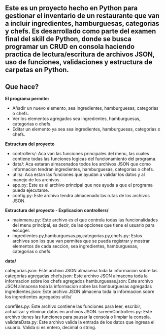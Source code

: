 ## Este es un proyecto hecho en Python para gestionar el inventario de un restaurante que van a incluir ingredientes, hamburguesas, categorias y chefs. Es desarrollado como parte del examen final del skill de Python, donde se busca programar un CRUD en consola haciendo practica de lectura/escritura de archivos JSON, uso de funciones, validaciones y estructura de carpetas en Python.

## Que hace?
**El programa permite:**

- Añadir un nuevo elemento, sea ingredientes, hamburguesas, categorias o chefs.
- Ver los elementos agregados sea ingredientes, hamburguesas, categorias o chefs.
- Editar un elemento ya sea sea ingredientes, hamburguesas, categorias o chefs.

**Estructura del proyecto**
- controllers/: Aca van las funciones principales del menu, las cuales contiene todas las funciones logicas del funcionamiento del programa.
- data/: Aca estaran almacenados todos los archivos JSON que como informacion tendran ingredientes, hamburguesas, categorias o chefs.
- utils/: Aca estan las funciones que ayudan a validar los datos y al manejo de los archivos.
- app.py: Este es el archivo principal que nos ayuda a que el programa pueda ejecutarse.
- config.py: Este archivo tendra almacenado las rutas de los archivos JSON.

**Estructura del proyecto - Explicacion**
**controllers/**

- mainmenu.py: Este archivo es el que controla todas las funcionalidades del menu principal, es decir, de las opciones que tiene el usuario para escoger.
- ingredientes.py,hamburguesas.py,categorias.py,chefs.py: Estos archivos son los que van permites que se pueda registrar y mostrar elementos de cada seccion, sea ingredientes, hamburguesas, categorias o chefs.

**data/**

categorias.json: Este archivo JSON almacena toda la informacion sobre las categorias agregadas
chefs.json: Este archivo JSON almacena toda la informacion sobre los chefs agregados
hamburguesas.json: Este archivo JSON almacena toda la informacion sobre las hamburguesas agregadas
ingredientes.json: Este archivo JSON almacena toda la informacion sobre los ingredientes agregados
utils/

corefiles.py: Este archivo contiene las funciones para leer, escribir, actualizar y eliminar datos en archivos JSON.
screenControllers.py: Este archivo tienes las funciones para pausar la consola o limpiar la consola.
validateData.py: Este archivo valida la entrada de los datos que ingresa el usuario. Valida si es entero, decimal o string.
